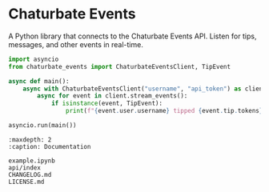 # Chaturbate Events

A Python library that connects to the Chaturbate Events API. Listen for tips, messages, and other events in real-time.

```python
import asyncio
from chaturbate_events import ChaturbateEventsClient, TipEvent

async def main():
    async with ChaturbateEventsClient("username", "api_token") as client:
        async for event in client.stream_events():
            if isinstance(event, TipEvent):
                print(f"{event.user.username} tipped {event.tip.tokens} tokens")

asyncio.run(main())
```

```{toctree}
:maxdepth: 2
:caption: Documentation

example.ipynb
api/index
CHANGELOG.md
LICENSE.md
```